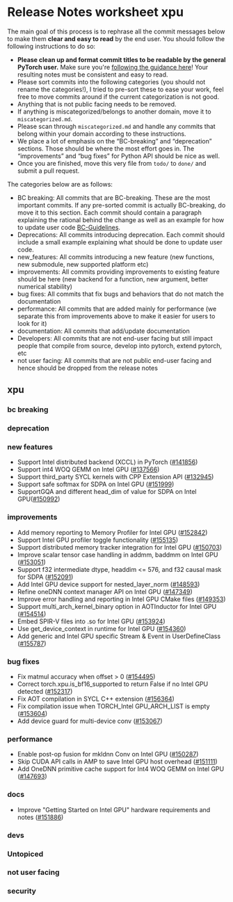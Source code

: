 
# Release Notes worksheet xpu

The main goal of this process is to rephrase all the commit messages below to make them **clear and easy to read** by the end user. You should follow the following instructions to do so:

* **Please clean up and format commit titles to be readable by the general PyTorch user.** Make sure you're [following the guidance here](https://docs.google.com/document/d/14OmgGBr1w6gl1VO47GGGdwrIaUNr92DFhQbY_NEk8mQ/edit)! Your resulting notes must be consistent and easy to read.
* Please sort commits into the following categories (you should not rename the categories!), I tried to pre-sort these to ease your work, feel free to move commits around if the current categorization is not good.
* Anything that is not public facing needs to be removed.
* If anything is miscategorized/belongs to another domain, move it to `miscategorized.md`.
* Please scan through `miscategorized.md` and handle any commits that belong within your domain according to these instructions.
* We place a lot of emphasis on the “BC-breaking” and “deprecation” sections. Those should be where the most effort goes in. The “improvements” and “bug fixes” for Python API should be nice as well.
* Once you are finished, move this very file from `todo/` to `done/` and submit a pull request.

The categories below are as follows:

* BC breaking: All commits that are BC-breaking. These are the most important commits. If any pre-sorted commit is actually BC-breaking, do move it to this section. Each commit should contain a paragraph explaining the rational behind the change as well as an example for how to update user code [BC-Guidelines](https://docs.google.com/document/d/14OmgGBr1w6gl1VO47GGGdwrIaUNr92DFhQbY_NEk8mQ/edit#heading=h.a9htwgvvec1m).
* Deprecations: All commits introducing deprecation. Each commit should include a small example explaining what should be done to update user code.
* new_features: All commits introducing a new feature (new functions, new submodule, new supported platform etc)
* improvements: All commits providing improvements to existing feature should be here (new backend for a function, new argument, better numerical stability)
* bug fixes: All commits that fix bugs and behaviors that do not match the documentation
* performance: All commits that are added mainly for performance (we separate this from improvements above to make it easier for users to look for it)
* documentation: All commits that add/update documentation
* Developers: All commits that are not end-user facing but still impact people that compile from source, develop into pytorch, extend pytorch, etc
* not user facing: All commits that are not public end-user facing and hence should be dropped from the release notes

## xpu
### bc breaking
### deprecation
### new features
- Support Intel distributed backend (XCCL) in PyTorch ([#141856](https://github.com/pytorch/pytorch/pull/141856))
- Support int4 WOQ GEMM on Intel GPU ([#137566](https://github.com/pytorch/pytorch/pull/137566))
- Support third_party SYCL kernels with CPP Extension API ([#132945](https://github.com/pytorch/pytorch/pull/132945))
- Support safe softmax for SDPA on Intel GPU ([#151999](https://github.com/pytorch/pytorch/pull/151999))
- SupportGQA and different head_dim of value for SDPA on Intel GPU([#150992](https://github.com/pytorch/pytorch/pull/150992))

### improvements
- Add memory reporting to Memory Profiler for Intel GPU ([#152842](https://github.com/pytorch/pytorch/pull/152842))
- Support Intel GPU profiler toggle functionality ([#155135](https://github.com/pytorch/pytorch/pull/155135))
- Support distributed memory tracker integration for Intel GPU ([#150703](https://github.com/pytorch/pytorch/pull/150703))
- Improve scalar tensor case handling in addmm, baddmm on Intel GPU ([#153051](https://github.com/pytorch/pytorch/pull/153051))
- Support f32 intermediate dtype, headdim <= 576, and f32 causal mask for SDPA ([#152091](https://github.com/pytorch/pytorch/pull/152091))
- Add Intel GPU device support for nested_layer_norm ([#148593](https://github.com/pytorch/pytorch/pull/148593))
- Refine oneDNN context manager API on Intel GPU ([#147349](https://github.com/pytorch/pytorch/pull/147349))
- Improve error handling and reporting in Intel GPU CMake files ([#149353](https://github.com/pytorch/pytorch/pull/149353))
- Support multi_arch_kernel_binary option in AOTInductor for Intel GPU ([#154514](https://github.com/pytorch/pytorch/pull/154514))
- Embed SPIR-V files into .so for Intel GPU ([#153924](https://github.com/pytorch/pytorch/pull/153924))
- Use get_device_context in runtime for Intel GPU ([#154360](https://github.com/pytorch/pytorch/pull/154360))
- Add generic and Intel GPU specific Stream & Event in UserDefineClass ([#155787](https://github.com/pytorch/pytorch/pull/155787))

### bug fixes
- Fix matmul accuracy when offset > 0 ([#154495](https://github.com/pytorch/pytorch/pull/154495))
- Correct torch.xpu.is_bf16_supported to return False if no Intel GPU detected ([#152317](https://github.com/pytorch/pytorch/pull/152317))
- Fix AOT compilation in SYCL C++ extension ([#156364](https://github.com/pytorch/pytorch/pull/156364))
- Fix compilation issue when TORCH_Intel GPU_ARCH_LIST is empty ([#153604](https://github.com/pytorch/pytorch/pull/153604))
- Add device guard for multi-device conv ([#153067](https://github.com/pytorch/pytorch/pull/153067))

### performance
- Enable post-op fusion for mkldnn Conv on Intel GPU ([#150287](https://github.com/pytorch/pytorch/pull/150287))
- Skip CUDA API calls in AMP to save Intel GPU host overhead ([#151111](https://github.com/pytorch/pytorch/pull/151111))
- Add OneDNN primitive cache support for Int4 WOQ GEMM on Intel GPU ([#147693](https://github.com/pytorch/pytorch/pull/147693))


### docs
- Improve "Getting Started on Intel GPU" hardware requirements and notes ([#151886](https://github.com/pytorch/pytorch/pull/151886))

### devs
### Untopiced
### not user facing
### security
